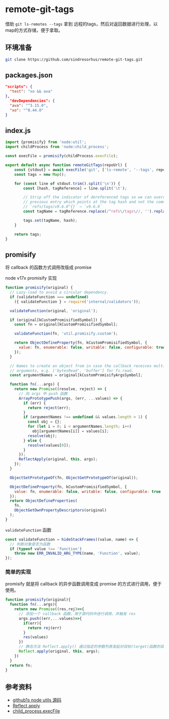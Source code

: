# remote-git-tags

借助 `git ls-remotes --tags` 拿到 远程的tags，然后对返回数据进行处理，以map的方式存储，便于拿取。
## 环境准备
```bash
git clone https://github.com/sindresorhus/remote-git-tags.git
```

## packages.json
```json
"scripts": {
  "test": "xo && ava"
},
  "devDependencies": {
  "ava": "^3.15.0",
  "xo": "^0.44.0"
}
```

## index.js 
```ts
import {promisify} from 'node:util';
import childProcess from 'node:child_process';

const execFile = promisify(childProcess.execFile);

export default async function remoteGitTags(repoUrl) {
	const {stdout} = await execFile('git', ['ls-remote', '--tags', repoUrl]);
	const tags = new Map();

	for (const line of stdout.trim().split('\n')) {
		const [hash, tagReference] = line.split('\t');

		// Strip off the indicator of dereferenced tags so we can override the
		// previous entry which points at the tag hash and not the commit hash
		// `refs/tags/v9.6.0^{}` → `v9.6.0`
		const tagName = tagReference.replace(/^refs\/tags\//, '').replace(/\^{}$/, '');

		tags.set(tagName, hash);
	}

	return tags;
}
```
## promisify
将 callback 的函数方式调用改版成 promise 

node v17x  promisify 实现
```js
function promisify(original) {
  // Lazy-load to avoid a circular dependency.
  if (validateFunction === undefined)
    ({ validateFunction } = require('internal/validators'));

  validateFunction(original, 'original');

  if (original[kCustomPromisifiedSymbol]) {
    const fn = original[kCustomPromisifiedSymbol];

    validateFunction(fn, 'util.promisify.custom');

    return ObjectDefineProperty(fn, kCustomPromisifiedSymbol, {
      value: fn, enumerable: false, writable: false, configurable: true
    });
  }

  // Names to create an object from in case the callback receives multiple
  // arguments, e.g. ['bytesRead', 'buffer'] for fs.read.
  const argumentNames = original[kCustomPromisifyArgsSymbol];

  function fn(...args) {
    return new Promise((resolve, reject) => {
      // 向 args 中 push 函数
      ArrayPrototypePush(args, (err, ...values) => {
        if (err) {
          return reject(err);
        }
        if (argumentNames !== undefined && values.length > 1) {
          const obj = {};
          for (let i = 0; i < argumentNames.length; i++)
            obj[argumentNames[i]] = values[i];
          resolve(obj);
        } else {
          resolve(values[0]);
        }
      });
      ReflectApply(original, this, args);
    });
  }

  ObjectSetPrototypeOf(fn, ObjectGetPrototypeOf(original));

  ObjectDefineProperty(fn, kCustomPromisifiedSymbol, {
    value: fn, enumerable: false, writable: false, configurable: true
  });
  return ObjectDefineProperties(
    fn,
    ObjectGetOwnPropertyDescriptors(original)
  );
}
```
`validateFunction` 函数
```js
const validateFunction = hideStackFrames((value, name) => {
  // 判断对象是否为函数
  if (typeof value !== 'function')
    throw new ERR_INVALID_ARG_TYPE(name, 'Function', value);
});
```
### 简单的实现
promisify 就是将 callback 的异步函数调用变成 promise 的方式进行调用，便于使用。

```js
function promisify(original){
  function fn(...args){
    return new Promise((res,rej)=>{
      // 添加一个 callback 函数，用于源代码中进行调用，并触发 res
      args.push((err,...values)=>{
        if(err){
          return rej(err)
        }
        res(values)
      })
      // 静态方法 Reflect.apply() 通过指定的参数列表发起对目标(target)函数的调用。
      Reflect.apply(original, this, args);
    })
  }
  return fn;
}
```

## 参考资料
- [github1s node utils 源码](https://github1s.com/nodejs/node/blob/master/lib/internal/util.js)
- [Reflect apply](https://developer.mozilla.org/zh-CN/docs/Web/JavaScript/Reference/Global_Objects/Reflect/apply)
- [child_process.execFile](http://nodejs.cn/api/child_process.html#child_processexecfilefile-args-options-callback)
